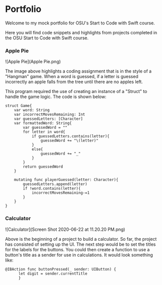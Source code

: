 # **Portfolio**

Welcome to my mock portfolio for OSU's Start to Code with Swift course.

Here you will find code snippets and highlights from projects completed in the OSU Start to Code with Swift course.


### **Apple Pie**
![Apple Pie](Apple Pie.png)

The image above highlights a coding assignment that is in the style of a "Hangman" game. When a word is guessed, if a letter is guessed incorrectly an apple falls from the tree until there are no apples left.

This program required the use of creating an instance of a "Struct" to handle the game logic. The code is shown below:

```
struct Game{
    var word: String
    var incorrectMovesRemaining: Int
    var guessedLetters: [Character]
    var formattedWord: String{
        var guessedWord = ""
        for letter in word{
            if guessedLetters.contains(letter){
                guessedWord += "\(letter)"
            }
            else{
                guessedWord += "_"
            }
        }
        return guessedWord
    }

    mutating func playerGuessed(letter: Character){
        guessedLetters.append(letter)
        if !word.contains(letter){
            incorrectMovesRemaining-=1
        }
    }
}
```

### **Calculator**
![Calculator](Screen Shot 2020-06-22 at 11.20.20 PM.png)

Above is the beginning of a project to build a calculator. So far, the project has consisted of setting up the UI. The next step would be to set the titles for the labels for the buttons. You could then create a function to use a button's title as a sender for use in calculations. It would look something like:

  ```
  @IBAction func buttonPressed(_ sender: UIButton) {
        let digit = sender.currentTitle
        }
 ```
     

